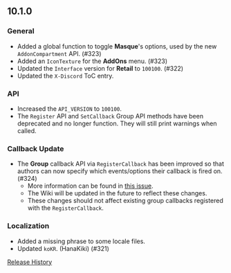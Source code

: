 ## 10.1.0

### General

- Added a global function to toggle **Masque**'s options, used by the new `AddonCompartment` API. (#323)
- Added an `IconTexture` for the **AddOns** menu. (#323)
- Updated the `Interface` version for **Retail** to `100100`. (#322)
- Updated the `X-Discord` ToC entry.

### API

- Increased the `API_VERSION` to `100100`.
- The `Register` API and `SetCallback` Group API methods have been deprecated and no longer function. They will still print warnings when called.

### Callback Update

- The **Group** callback API via `RegisterCallback` has been improved so that authors can now specify which events/options their callback is fired on. (#324)
  - More information can be found in [this issue](https://github.com/SFX-WoW/Masque/issues/324).
  - The Wiki will be updated in the future to reflect these changes.
  - These changes should not affect existing group callbacks registered with the `RegisterCallback`.

### Localization

- Added a missing phrase to some locale files.
- Updated `koKR`. (HanaKiki) (#321)

[Release History](https://github.com/SFX-WoW/Masque/wiki/History)
